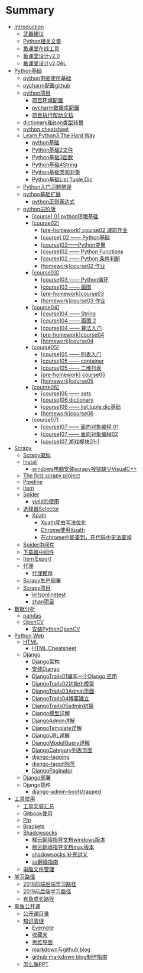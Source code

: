 # Summary

* [Introduction](README.md)
  * [武器建议](wu-qi-jian-yi.md)
  * [Python相关文章](pythonkai-fa-zhe-nian-du-diao-cha-bao-gao.md)
  * [鱼课堂在线工具](yu-ke-tang-zai-xian-gong-ju.md)
  * [鱼课堂设计v2.0](yu-ke-tang-she-ji-v2-0.md)
  * [鱼课堂设计v2.0AL](yu-ke-tang-she-ji-v2-0al.md)
* [Python基础](pythonji-chu.md)
  * [python电脑使用基础](pythondian-nao-shi-yong-ji-chu.md)
  * [pycharm配置github](pycharmpei-zhi-github.md)
  * [python项目](pythonxiang-mu-fen-zu.md)
    * [项目环境配置](pythonxiang-mu-fen-zu/xiang-mu-huan-jing-pei-zhi.md)
    * [pycharm数据库配置](pythonxiang-mu-fen-zu/pycharmshu-ju-ku-pei-zhi.md)
    * [项目执行帮助文档](pythonxiang-mu-fen-zu/xiang-mu-zhi-xing-bang-zhu-wen-dang.md)
  * [dictionary和json类型转换](dictionaryhe-json-lei-xing-zhuan-huan.md)
  * [python cheatsheet](python-cheatsheet.md)
  * [Learn Python3 The Hard Way](learn-python3-the-hard-way.md)
    * [python基础](pythonji-chu.md)
    * [Python基础2文件](pythonji-chu-2-wen-jian.md)
    * [Python基础3函数](pythonji-chu-3-han-shu.md)
    * [Python基础4String](pythonji-chu-4string.md)
    * [Python基础类和对象](pythonji-chu-lei-he-dui-xiang.md)
    * [Python基础List,Tuple,Dic](pythonji-chu-list-tuple-dic.md)
  * [Python入门习题整理](pythonru-men-xi-ti-zheng-li.md)
  * [python基础扩展](pythonji-chu-kuo-zhan.md)
    * [python正则表达式](pythonji-chu-kuo-zhan/pythonzheng-ze-biao-da-shi.md)
  * [python进阶版](pythonjin-jie-ban.md)
    * [\[course\] 01 python环境基础](pythonjin-jie-ban/course-01-pythonhuan-jing-ji-chu.md)
    * [\[course02\]](pythonjin-jie-ban/course02.md)
      * [\[pre-homework\] course02 课前作业](pythonjin-jie-ban/pre-homework-course02-ke-qian-zuo-ye.md)
      * [\[course\] 02 —— Python基础](pythonjin-jie-ban/course-02-pythonji-chu.md)
      * [\[course\]02——Python变量](pythonjin-jie-ban/course02pythonbian-liang.md)
      * [\[course\]02 —— Python Functions](pythonjin-jie-ban/course02-python-functions.md)
      * [\[course\]02 —— Python 条件判断](pythonjin-jie-ban/course02-python-tiao-jian-pan-duan.md)
      * [\[homework\]course02 作业](pythonjin-jie-ban/homeworkcourse02-zuo-ye.md)
    * [\[course03\]](pythonjin-jie-ban/course03.md)
      * [\[course\]03 —— Python循环](pythonjin-jie-ban/course03/course03-pythonxun-huan.md)
      * [\[course\]03 —— 画图](pythonjin-jie-ban/course03/course03-hua-tu.md)
      * [\[pre-homework\]course03](pythonjin-jie-ban/course03/pre-homeworkcourse03.md)
      * [\[homework\]course03 作业](pythonjin-jie-ban/course03/homeworkcourse03-zuo-ye.md)
    * [\[course04\]](pythonjin-jie-ban/course04.md)
      * [\[course\]04 —— String](pythonjin-jie-ban/course04/course04-string.md)
      * [\[course\]04 —— 画图 2](pythonjin-jie-ban/course04/course04-hua-tu-2.md)
      * [\[course\]04 —— 算法入门](pythonjin-jie-ban/course04/course04-suan-fa-ru-men.md)
      * [\[pre-homework\]course04](pythonjin-jie-ban/course04/pre-homeworkcourse04.md)
      * [\[homework\]course04](pythonjin-jie-ban/course04/homeworkcourse04.md)
    * [\[course05\]](pythonjin-jie-ban/course05.md)
      * [\[course\]05 —— 列表入门](pythonjin-jie-ban/course05/course05-lie-biao-ru-men.md)
      * [\[course\]05 —— container](pythonjin-jie-ban/course05/course05-container.md)
      * [\[course\]05 —— 二维列表](pythonjin-jie-ban/course05/course05-er-wei-lie-biao.md)
      * [\[pre-homework\] course05](pythonjin-jie-ban/course05/pre-homework-course05.md)
      * [\[homework\]course05](pythonjin-jie-ban/course05/homeworkcourse05.md)
    * [\[course06\]](pythonjin-jie-ban/course06.md)
      * [\[course\]06 —— sets ](pythonjin-jie-ban/course05/course05-sets.md)
      * [\[course\]06 dictionary](pythonjin-jie-ban/course05/course05-dictionary.md)
      * [\[course\]06 —— list,tuple,dic基础](pythonjin-jie-ban/course05/course05-listtupledicji-chu.md)
      * [\[homework\]course06](pythonjin-jie-ban/course05/homeworkcourse06.md)
    * \[course07\]
      * [\[course\]07 —— 面向对象编程 01 ](pythonjin-jie-ban/course07-mian-xiang-dui-xiang-bian-cheng-01.md)
      * [\[course\]07 —— 面向对象编程02](pythonjin-jie-ban/course07-mian-xiang-dui-xiang-bian-cheng-02.md)
      * [\[course\]07 游戏模块01-1](pythonjin-jie-ban/course07-you-xi-mo-kuai-01.md)
* [Scrapy](scrapy/README.md)
  * [Scrapy架构](scrapy/scrapyjia-gou.md)
  * [Install](scrapy/introduction.md)
    * [windows电脑安装scrapy报错缺少VisualC++](scrapy/introduction/windowsdian-nao-an-zhuang-scrapy-bao-cuo-que-shao-visualc-++.md)
  * [The first scrapy project](scrapy/the-first-scrapy-project.md)
  * [Pipeline](scrapy/pipeline.md)
  * [Item](scrapy/item.md)
  * [Spider](scrapy/spider.md)
    * [yield的使用](scrapy/spider/yieldde-shi-yong.md)
  * [选择器Selector](scrapy/xuan-zeqi-selector.md)
    * [Xpath](scrapy/xpath.md)
      * [Xpath爬虫写法优化](scrapy/xpath/xpathpa-chong-xie-fa-you-hua.md)
      * [Chrome使用Xpath](scrapy/xpath/chromeshi-yong-xpath.md)
      * [在chrome中能查到，在代码中无法查询](scrapy/xpath/zai-chrome-zhong-neng-cha-dao-ff0c-zai-dai-ma-zhong-wu-fa-cha-xun.md)
  * [Spider中间件](scrapy/spiderzhong-jian-jian.md)
  * [下载器中间件](scrapy/xia-zai-qi-zhong-jian-jian.md)
  * [Item Export](scrapy/item-export.md)
  * [代理](scrapy/dai-li.md)
    * [代理推荐](scrapy/dai-li/dai-li-tui-jian.md)
  * [Scrapy生产部署](scrapy/scrapysheng-chan-bu-shu.md)
  * [Scrapy项目](scrapy/scrapyxiang-mu.md)
    * [ieltsonlinetest](scrapy/scrapyxiang-mu/ieltsonlinetestxiang-mu.md)
    * [zhan项目](scrapy/scrapyxiang-mu/zhanxiang-mu.md)
* [数据分析](shu-ju-fen-xi.md)
  * [pandas](shu-ju-fen-xi/pandas.md)
  * [OpenCV](shu-ju-fen-xi/opencv.md)
    * [安装PythonOpenCV](shu-ju-fen-xi/opencv/an-zhuang-pythonopencv.md)
* [Python Web](python-web.md)
  * [HTML](python-web/html.md)
    * [HTML Cheatsheet](python-web/html/html-cheatsheet.md)
  * [Django](python-web/django.md)
    * [Django架构](python-web/django/djangojia-gou.md)
    * [安装Django](python-web/django/an-zhuang-django.md)
    * [DjangoTrails01编写一个Django 应用](python-web/django/djangotrails01bian-xie-yi-ge-django-ying-yong.md)
    * [DjangoTrails02初始化模型](python-web/django/djangotrails02chu-shi-hua-mo-xing.md)
    * [DjangoTrails03Admin页面](python-web/django/djangotrails03adminye-mian.md)
    * [DjangoTrails04博客建立](python-web/django/djangotrails04blog.md)
    * [DjangoTrails05admin初探](python-web/django/djangotrails05adminchu-tan.md)
    * [Django模型详解](python-web/django/djangomo-xing-xiang-jie.md)
    * [DjangoAdmin详解](python-web/django/djangoadminxiang-jie.md)
    * [DjangoTemplate详解](python-web/django/djangotemplatexiang-jie.md)
    * [DjangoURL详解](python-web/django/djangourl.md)
    * [DjangoModelQuery详解](python-web/django/djangomodelqueryxiang-jie.md)
    * [DjangoCategory列表页面](python-web/django/djangocategorylie-biao-ye-mian.md)
    * [django-tagging](python-web/django/django-tagging.md)
    * [django-taggit标签](python-web/django/django-taggitbiao-qian.md)
    * [DjangoPaginator](python-web/django/djangopaginator.md)
  * [Django部署](python-web/djangobu-shu.md)
  * Django插件
    * [django-admin-bootstrapped](python-web/django-admin-bootstrapped.md)
* [工具使用](gong-ju-shi-yong.md)
  * [工具安装汇总](gong-ju-shi-yong/gong-ju-an-zhuang-hui-zong.md)
  * [Gitbook使用](gong-ju-shi-yong/gitbookshi-yong.md)
  * [Pip](gong-ju-shi-yong/pip.md)
  * [Brackets](gong-ju-shi-yong/brackets.md)
  * [Shadowsocks](gong-ju-shi-yong/shadowsocks.md)
    * [梯云翻墙指导文档windows版本](gong-ju-shi-yong/shadowsocks/ti-yun-fan-qiang-zhi-dao-wen-dang-windows-ban-ben.md)
    * [梯云翻墙指导文档mac版本](gong-ju-shi-yong/shadowsocks/ti-yun-fan-qiang-zhi-dao-wen-dang-mac-ban-ben.md)
    * [shadowsocks 补充讲义](gong-ju-shi-yong/shadowsocks/shadowsocks-bu-chong-jiang-yi.md)
    * [ss翻墙指南](gong-ju-shi-yong/shadowsocks/ssfan-qiang-zhi-nan.md)
  * [电脑文件管理](gong-ju-shi-yong/dian-nao-wen-jian-guan-li.md)
* [学习路径](xue-xi-lu-jing.md)
  * [2018前端后端学习路径](xue-xi-lu-jing/2018qian-duan-hou-duan-xue-xi-lu-jing.md)
  * [2019前后端学习路径](xue-xi-lu-jing/2019qian-hou-duan-xue-xi-lu-jing.md)
  * [有鱼成长路径](xue-xi-lu-jing/you-yu-fa-zhan-lu-jing.md)
* [有鱼公开课](you-yu-gong-kai-ke.md)
  * [公开课目录](gong-ju-shi-yong/gong-kai-ke-mu-lu.md)
  * [知识管理](gong-ju-shi-yong/zhi-shi-guan-li.md)
    * [Evernote](gong-ju-shi-yong/zhi-shi-guan-li/evernote.md)
    * [收藏夹](gong-ju-shi-yong/zhi-shi-guan-li/shou-cang-jia.md)
    * [思维导图](gong-ju-shi-yong/zhi-shi-guan-li/si-wei-dao-tu.md)
    * [markdown与github blog](gong-ju-shi-yong/zhi-shi-guan-li/markdownyu-githubblog.md)
    * [github markdown blog制作指南](gong-ju-shi-yong/zhi-shi-guan-li/github-markdown-blogzhi-zuo-zhi-nan.md)
  * [怎么做PPT](you-yu-gong-kai-ke/zen-yao-zuo-ppt.md)

